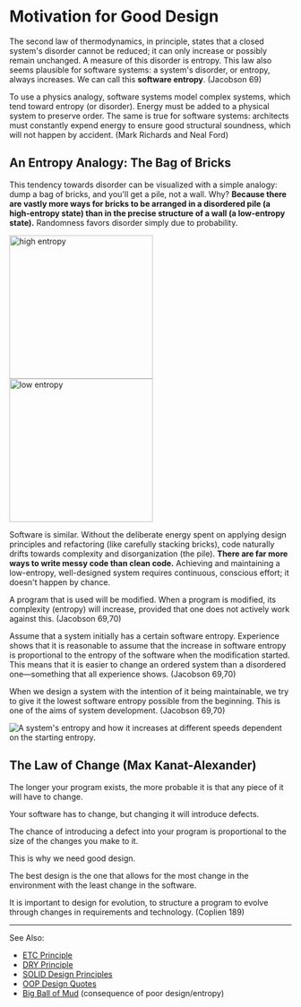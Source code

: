 # Motivation for Good Design

The second law of thermodynamics, in principle, states that a closed system's disorder cannot be reduced; it can only
increase or possibly remain unchanged. A measure of this disorder is entropy. This law also seems plausible for software
systems: a system's disorder, or entropy, always increases. We can call this **software entropy**. (Jacobson 69)

To use a physics analogy, software systems model complex systems, which tend toward entropy (or disorder). Energy must
be added to a physical system to preserve order. The same is true for software systems: architects must constantly
expend energy to ensure good structural soundness, which will not happen by accident. (Mark Richards and Neal Ford)

## An Entropy Analogy: The Bag of Bricks

This tendency towards disorder can be visualized with a simple analogy: dump a bag of bricks, and you'll get a pile, not
a wall. Why? **Because there are vastly more ways for bricks to be arranged in a disordered pile (a high-entropy state)
than in the precise structure of a wall (a low-entropy state).** Randomness favors disorder simply due to probability.

<img alt="high entropy" src="bricks-high-entropy.png" width="256"/>

<img alt="low entropy" src="bricks-low-entropy.png" width="256"/>

Software is similar. Without the deliberate energy spent on applying design principles and refactoring (like carefully
stacking bricks), code naturally drifts towards complexity and disorganization (the pile). **There are far more ways to
write messy code than clean code.** Achieving and maintaining a low-entropy, well-designed system requires continuous,
conscious effort; it doesn't happen by chance. 

A program that is used will be modified. When a program is modified, its complexity (entropy) will increase, provided
that one does not actively work against this. (Jacobson 69,70)

Assume that a system initially has a certain software entropy. Experience shows that it is reasonable to assume that the
increase in software entropy is proportional to the entropy of the software when the modification started. This means
that it is easier to change an ordered system than a disordered one—something that all experience shows. (Jacobson
69,70)

When we design a system with the intention of it being maintainable, we try to give it the lowest software entropy
possible from the beginning. This is one of the aims of system development. (Jacobson 69,70)

![A system's entropy and how it increases at different speeds
dependent on the starting entropy.](software-entropy.png)

## The Law of Change (Max Kanat-Alexander)

The longer your program exists, the more probable it is that any piece of it will have to change.

Your software has to change, but changing it will introduce defects.

The chance of introducing a defect into your program is proportional to the size of the changes you make to it.

This is why we need good design.

The best design is the one that allows for the most change in the environment with the least change in the software.

It is important to design for evolution, to structure a program to evolve through changes in requirements and
technology. (Coplien 189)

---
See Also:

- [ETC Principle](ETC-Principle.md)
- [DRY Principle](DRY-Principle.md)
- [SOLID Design Principles](SOLID-Design-Principles.md)
- [OOP Design Quotes](OOP-Design-Quotes.md)
- [Big Ball of Mud](Big-Ball-of-Mud.md) (consequence of poor design/entropy)
